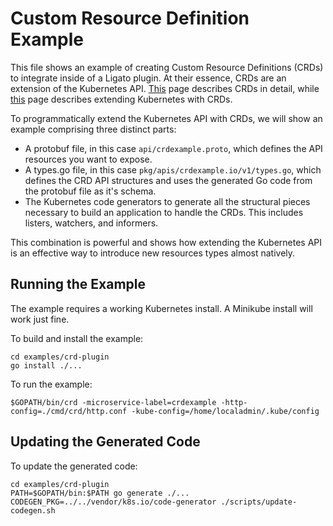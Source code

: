 
Custom Resource Definition Example
==================================

This file shows an example of creating Custom Resource Definitions (CRDs) to
integrate inside of a Ligato plugin. At their essence, CRDs are an extension
of the Kubernetes API. [This](1) page describes CRDs in detail, while [this](2)
page describes extending Kubernetes with CRDs.

To programmatically extend the Kubernetes API with CRDs, we will show an
example comprising three distinct parts:

* A protobuf file, in this case `api/crdexample.proto`, which defines the API
  resources you want to expose.
* A types.go file, in this case `pkg/apis/crdexample.io/v1/types.go`, which
  defines the CRD API structures and uses the generated Go code from the
  protobuf file as it's schema.
* The Kubernetes code generators to generate all the structural pieces
  necessary to build an application to handle the CRDs. This includes listers,
  watchers, and informers.

This combination is powerful and shows how extending the Kubernetes API is
an effective way to introduce new resources types almost natively.

Running the Example
-------------------

The example requires a working Kubernetes install. A Minikube install will work
just fine.

To build and install the example:

```
cd examples/crd-plugin
go install ./...
```

To run the example:

```
$GOPATH/bin/crd -microservice-label=crdexample -http-config=./cmd/crd/http.conf -kube-config=/home/localadmin/.kube/config
```

Updating the Generated Code
---------------------------

To update the generated code:

```
cd examples/crd-plugin
PATH=$GOPATH/bin:$PATH go generate ./...
CODEGEN_PKG=../../vendor/k8s.io/code-generator ./scripts/update-codegen.sh
```

[1]: https://kubernetes.io/docs/concepts/extend-kubernetes/api-extension/custom-resources/
[2]: https://kubernetes.io/docs/tasks/access-kubernetes-api/extend-api-custom-resource-definitions/